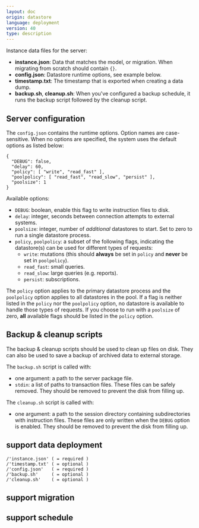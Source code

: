 ```yaml
---
layout: doc
origin: datastore
language: deployment
version: 40
type: description
---
```


Instance data files for the server:
- **instance.json**: Data that matches the model, or migration.
  When migrating from scratch should contain `{}`.
- **config.json**: Datastore runtime options, see example below.
- **timestamp.txt**: The timestamp that is exported when creating a data dump.
- **backup.sh**, **cleanup.sh**: When you've configured a backup schedule,
  it runs the backup script followed by the cleanup script.

## Server configuration

The `config.json` contains the runtime options. Option names are case-sensitive. When no options are specified, the system uses the default options as listed below:

```
{
  "DEBUG": false,
  "delay": 60,
  "policy": [ "write", "read_fast" ],
  "poolpolicy": [ "read_fast", "read_slow", "persist" ],
  "poolsize": 1
}
```

Available options:
- `DEBUG`: boolean, enable this flag to write instruction files to disk.
- `delay`: integer, seconds between connection attempts to external systems.
- `poolsize`: integer, number of *additional* datastores to start. Set to zero to run a single datastore process.
- `policy`, `poolpolicy`: a subset of the following flags, indicating the datastore(s) can be used for different types of requests:
  - `write`: mutations (this should **always** be set in `policy` and **never** be set in `poolpolicy`).
  - `read_fast`: small queries.
  - `read_slow`: large queries (e.g. reports).
  - `persist`: subscriptions.

The `policy` option applies to the primary datastore process and the `poolpolicy` option applies to all datastores in the pool.
If a flag is neither listed in the `policy` nor the `poolpolicy` option, no datastore is available to handle those types of requests.
If you choose to run with a `poolsize` of zero, **all** available flags should be listed in the `policy` option.

## Backup & cleanup scripts
The backup & cleanup scripts should be used to clean up files on disk. They can also be used to save a backup of archived data to external storage.

The `backup.sh` script is called with:
- one argument: a path to the server package file.
- `stdin`: a list of paths to transaction files. These files can be safely removed. They should be removed to prevent the disk from filling up.

The `cleanup.sh` script is called with:
- one argument: a path to the session directory containing subdirectories with instruction files. These files are only written when the `DEBUG` option is enabled. They should be removed to prevent the disk from filling up.

## support data deployment

```
/'instance.json' ( = required )
/'timestamp.txt' ( = optional )
/'config.json'   ( = required )
/'backup.sh'     ( = optional )
/'cleanup.sh'    ( = optional )
```

## support migration


## support schedule

```
